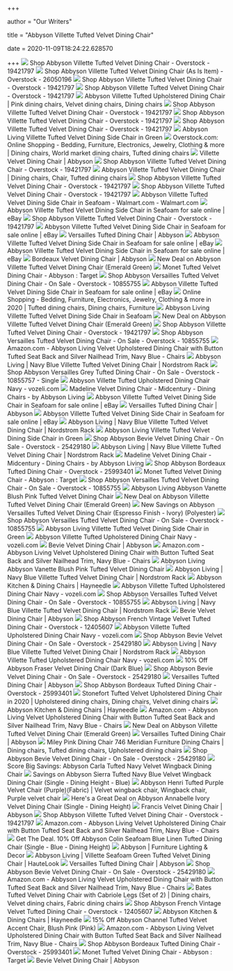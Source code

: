 +++
        
author = "Our Writers"
        
title = "Abbyson Villette Tufted Velvet Dining Chair"
        
date = 2020-11-09T18:24:22.628570
        
+++
[ ![](https://ak1.ostkcdn.com/images/products/19421797/Abbyson-Villette-Tufted-Velvet-Dining-Chair-7ef29f1c-3d33-4b9f-92dd-8c1516131a8c.jpg)](https://ak1.ostkcdn.com/images/products/19421797/Abbyson-Villette-Tufted-Velvet-Dining-Chair-7ef29f1c-3d33-4b9f-92dd-8c1516131a8c.jpg) Shop Abbyson Villette Tufted Velvet Dining Chair - Overstock - 19421797
[ ![](https://ak1.ostkcdn.com/images/products/19421797/Abbyson-Villette-Tufted-Velvet-Dining-Chair-0b233377-4bbb-461b-b2b0-e525bfdf976e.jpg)](https://ak1.ostkcdn.com/images/products/19421797/Abbyson-Villette-Tufted-Velvet-Dining-Chair-0b233377-4bbb-461b-b2b0-e525bfdf976e.jpg) Shop Abbyson Villette Tufted Velvet Dining Chair (As Is Item) - Overstock -  26050196
[ ![](https://ak1.ostkcdn.com/images/products/19421797/Abbyson-Villette-Tufted-Velvet-Dining-Chair-9a0d3689-235f-4246-9273-fedd13ea8a3b_600.jpg?impolicy=medium)](https://ak1.ostkcdn.com/images/products/19421797/Abbyson-Villette-Tufted-Velvet-Dining-Chair-9a0d3689-235f-4246-9273-fedd13ea8a3b_600.jpg?impolicy=medium) Shop Abbyson Villette Tufted Velvet Dining Chair - Overstock - 19421797
[ ![](https://ak1.ostkcdn.com/images/products/19421797/Abbyson-Villette-Tufted-Velvet-Dining-Chair-6e0a14eb-f70d-43d8-8c2e-80c43cedca87_600.jpg?impolicy=medium)](https://ak1.ostkcdn.com/images/products/19421797/Abbyson-Villette-Tufted-Velvet-Dining-Chair-6e0a14eb-f70d-43d8-8c2e-80c43cedca87_600.jpg?impolicy=medium) Shop Abbyson Villette Tufted Velvet Dining Chair - Overstock - 19421797
[ ![](https://i.pinimg.com/originals/b1/8e/ca/b18ecadcd9f606fff7e039f6db3f4509.jpg)](https://i.pinimg.com/originals/b1/8e/ca/b18ecadcd9f606fff7e039f6db3f4509.jpg) Abbyson Villette Tufted Upholstered Dining Chair | Pink dining chairs, Velvet  dining chairs, Dining chairs
[ ![](https://ak1.ostkcdn.com/images/products/19421797/Abbyson-Villette-Tufted-Velvet-Dining-Chair-c06994f8-a08e-4c49-9360-11580e1d0ca5.jpg)](https://ak1.ostkcdn.com/images/products/19421797/Abbyson-Villette-Tufted-Velvet-Dining-Chair-c06994f8-a08e-4c49-9360-11580e1d0ca5.jpg) Shop Abbyson Villette Tufted Velvet Dining Chair - Overstock - 19421797
[ ![](https://ak1.ostkcdn.com/images/products/19421797/Abbyson-Villette-Tufted-Velvet-Dining-Chair-e84acd6a-2f97-40f8-be0e-0fed44563d99_600.jpg?impolicy=medium)](https://ak1.ostkcdn.com/images/products/19421797/Abbyson-Villette-Tufted-Velvet-Dining-Chair-e84acd6a-2f97-40f8-be0e-0fed44563d99_600.jpg?impolicy=medium) Shop Abbyson Villette Tufted Velvet Dining Chair - Overstock - 19421797
[ ![](https://ak1.ostkcdn.com/images/products/19421797/Abbyson-Villette-Tufted-Velvet-Dining-Chair-cf595963-b2f8-4631-885d-9f8f7f329630_600.jpg?impolicy=medium)](https://ak1.ostkcdn.com/images/products/19421797/Abbyson-Villette-Tufted-Velvet-Dining-Chair-cf595963-b2f8-4631-885d-9f8f7f329630_600.jpg?impolicy=medium) Shop Abbyson Villette Tufted Velvet Dining Chair - Overstock - 19421797
[ ![](https://c.shld.net/rpx/i/s/pi/mp/5107/prod_13376780508?src=https%3A%2F%2Fmedia.cymaxstores.com%2FImages%2F1453%2F1789489-4-L.jpg&d=ff51f06ebd677366bc50bc13248d21ab8abb5e25&hei=333&wid=333&op_sharpen=1)](https://c.shld.net/rpx/i/s/pi/mp/5107/prod_13376780508?src=https%3A%2F%2Fmedia.cymaxstores.com%2FImages%2F1453%2F1789489-4-L.jpg&d=ff51f06ebd677366bc50bc13248d21ab8abb5e25&hei=333&wid=333&op_sharpen=1) Abbyson Living Villette Tufted Velvet Dining Side Chair in Green
[ ![](https://i.pinimg.com/originals/f6/d8/25/f6d8259a346e5062b87742c1e25c5af3.jpg)](https://i.pinimg.com/originals/f6/d8/25/f6d8259a346e5062b87742c1e25c5af3.jpg) Overstock.com: Online Shopping - Bedding, Furniture, Electronics, Jewelry,  Clothing & more | Dining chairs, World market dining chairs, Tufted dining  chairs
[ ![](https://www.abbyson.com/media/catalog/product/cache/85c8804f08d2c56e0ec9afc56a4de3c8/B/R/BR-DC-AL-A018-PNK_2.jpg)](https://www.abbyson.com/media/catalog/product/cache/85c8804f08d2c56e0ec9afc56a4de3c8/B/R/BR-DC-AL-A018-PNK_2.jpg) Villette Velvet Dining Chair | Abbyson
[ ![](https://ak1.ostkcdn.com/images/products/is/images/direct/a1b338ff3b0bba4b245570638d94ab04cab963cd/Abbyson_Villette_Tufted_Velvet_Dining_Chair_31676068.jpg)](https://ak1.ostkcdn.com/images/products/is/images/direct/a1b338ff3b0bba4b245570638d94ab04cab963cd/Abbyson_Villette_Tufted_Velvet_Dining_Chair_31676068.jpg) Shop Abbyson Villette Tufted Velvet Dining Chair - Overstock - 19421797
[ ![](https://i.pinimg.com/originals/a7/c5/e0/a7c5e03f840c25b67005b8b23b2d018b.jpg)](https://i.pinimg.com/originals/a7/c5/e0/a7c5e03f840c25b67005b8b23b2d018b.jpg) Abbyson Villette Tufted Velvet Dining Chair | Dining chairs, Chair, Tufted  dining chairs
[ ![](https://ak1.ostkcdn.com/images/products/is/images/direct/ff95ac83308aa6232abe88c962f072b7fd78376a/Abbyson_Villette_Tufted_Velvet_Dining_Chair_29512785.jpg)](https://ak1.ostkcdn.com/images/products/is/images/direct/ff95ac83308aa6232abe88c962f072b7fd78376a/Abbyson_Villette_Tufted_Velvet_Dining_Chair_29512785.jpg) Shop Abbyson Villette Tufted Velvet Dining Chair - Overstock - 19421797
[ ![](https://ak1.ostkcdn.com/images/products/is/images/direct/0d83fd93cf768719ccf96af49583faee9c134963/Abbyson_Villette_Tufted_Velvet_Dining_Chair.jpeg)](https://ak1.ostkcdn.com/images/products/is/images/direct/0d83fd93cf768719ccf96af49583faee9c134963/Abbyson_Villette_Tufted_Velvet_Dining_Chair.jpeg) Shop Abbyson Villette Tufted Velvet Dining Chair - Overstock - 19421797
[ ![](https://i5.walmartimages.com/asr/b4eb62fc-7478-42f8-a73f-596373c1592e_1.2680ffa375e75daa660ef085f28fce44.jpeg)](https://i5.walmartimages.com/asr/b4eb62fc-7478-42f8-a73f-596373c1592e_1.2680ffa375e75daa660ef085f28fce44.jpeg) Abbyson Villette Tufted Velvet Dining Side Chair in Seafoam - Walmart.com -  Walmart.com
[ ![](https://i.ebayimg.com/images/g/dE4AAOSwqkxemoaK/s-l225.jpg)](https://i.ebayimg.com/images/g/dE4AAOSwqkxemoaK/s-l225.jpg) Abbyson Villette Tufted Velvet Dining Side Chair in Seafoam for sale online  | eBay
[ ![](https://ak1.ostkcdn.com/images/products/is/images/direct/dbba1d4fa1e9ad1f0688d383fc2f7cad97380470/Abbyson_Villette_Tufted_Velvet_Dining_Chair.jpeg)](https://ak1.ostkcdn.com/images/products/is/images/direct/dbba1d4fa1e9ad1f0688d383fc2f7cad97380470/Abbyson_Villette_Tufted_Velvet_Dining_Chair.jpeg) Shop Abbyson Villette Tufted Velvet Dining Chair - Overstock - 19421797
[ ![](https://i.ebayimg.com/images/g/i8kAAOSwkKJdP4U6/s-l225.jpg)](https://i.ebayimg.com/images/g/i8kAAOSwkKJdP4U6/s-l225.jpg) Abbyson Villette Tufted Velvet Dining Side Chair in Seafoam for sale online  | eBay
[ ![](https://www.abbyson.com/media/catalog/product/b/r/br-dc-2581227-ivy_3.jpg)](https://www.abbyson.com/media/catalog/product/b/r/br-dc-2581227-ivy_3.jpg) Versailles Tufted Dining Chair | Abbyson
[ ![](https://i.ebayimg.com/images/g/8N4AAOSw5JFemoZn/s-l225.jpg)](https://i.ebayimg.com/images/g/8N4AAOSw5JFemoZn/s-l225.jpg) Abbyson Villette Tufted Velvet Dining Side Chair in Seafoam for sale online  | eBay
[ ![](https://i.ebayimg.com/images/g/f9sAAOSwjhldP4Pf/s-l225.jpg)](https://i.ebayimg.com/images/g/f9sAAOSwjhldP4Pf/s-l225.jpg) Abbyson Villette Tufted Velvet Dining Side Chair in Seafoam for sale online  | eBay
[ ![](https://www.abbyson.com/media/catalog/product/cache/323350be1a7e53d1ff96441e252bfcad/b/r/br-al-d015-nvy_frontback.jpg)](https://www.abbyson.com/media/catalog/product/cache/323350be1a7e53d1ff96441e252bfcad/b/r/br-al-d015-nvy_frontback.jpg) Bordeaux Velvet Dining Chair | Abbyson
[ ![](https://images.prod.meredith.com/product/7012047b71f45a50cd3e691e43ce4c60/1598630404208/m/monet-tufted-velvet-dining-chair-blue-abbyson-living)](https://images.prod.meredith.com/product/7012047b71f45a50cd3e691e43ce4c60/1598630404208/m/monet-tufted-velvet-dining-chair-blue-abbyson-living) New Deal on Abbyson Villette Tufted Velvet Dining Chair (Emerald Green)
[ ![](https://target.scene7.com/is/image/Target/GUEST_0501533a-8aae-4f05-8a45-5c2cb2a9dacd?wid=488&hei=488&fmt=pjpeg)](https://target.scene7.com/is/image/Target/GUEST_0501533a-8aae-4f05-8a45-5c2cb2a9dacd?wid=488&hei=488&fmt=pjpeg) Monet Tufted Velvet Dining Chair - Abbyson : Target
[ ![](https://ak1.ostkcdn.com/images/products/10855755/Abbyson-Versailles-Tufted-Velvet-Dining-Chair-456bcc7d-fa4e-4d84-b34f-3ee3a9b04a4b.jpg)](https://ak1.ostkcdn.com/images/products/10855755/Abbyson-Versailles-Tufted-Velvet-Dining-Chair-456bcc7d-fa4e-4d84-b34f-3ee3a9b04a4b.jpg) Shop Abbyson Versailles Tufted Velvet Dining Chair - On Sale - Overstock -  10855755
[ ![](https://i.ebayimg.com/images/g/oMsAAOSwkpxdP4pe/s-l225.jpg)](https://i.ebayimg.com/images/g/oMsAAOSwkpxdP4pe/s-l225.jpg) Abbyson Villette Tufted Velvet Dining Side Chair in Seafoam for sale online  | eBay
[ ![](https://i.pinimg.com/736x/58/3b/5f/583b5f26ef2cad542261b1181dd2daef.jpg)](https://i.pinimg.com/736x/58/3b/5f/583b5f26ef2cad542261b1181dd2daef.jpg) Online Shopping - Bedding, Furniture, Electronics, Jewelry, Clothing & more  in 2020 | Tufted dining chairs, Dining chairs, Furniture
[ ![](https://c.shld.net/rpx/i/s/pi/mp/5107/prod_13545022808?src=https%3A%2F%2Fmedia.cymaxstores.com%2FImages%2FSears%2FProp65%2FProp65-Warning.jpg&d=1da0f4f87d04fc36af89637359a0c7d60d5ff7c8&hei=333&wid=333&op_sharpen=1)](https://c.shld.net/rpx/i/s/pi/mp/5107/prod_13545022808?src=https%3A%2F%2Fmedia.cymaxstores.com%2FImages%2FSears%2FProp65%2FProp65-Warning.jpg&d=1da0f4f87d04fc36af89637359a0c7d60d5ff7c8&hei=333&wid=333&op_sharpen=1) Abbyson Living Villette Tufted Velvet Dining Side Chair in Seafoam
[ ![](https://images.prod.meredith.com/product/c8411d8702fa60115a363eab04f36b2d/1576926183811/m/abbyson-fraser-velvet-dining-chair-tufted-upholstered-ivory)](https://images.prod.meredith.com/product/c8411d8702fa60115a363eab04f36b2d/1576926183811/m/abbyson-fraser-velvet-dining-chair-tufted-upholstered-ivory) New Deal on Abbyson Villette Tufted Velvet Dining Chair (Emerald Green)
[ ![](https://ak1.ostkcdn.com/images/products/is/images/direct/df97286c3b915602b93f57064e76ef2b7b60aac8/Braff-Velvet-Tufted-High-Back-Dining-Chairs-with-Metal-Legs-by-Corvus-%28Set-of-2%29_320.jpg?impolicy=medium&imwidth=200)](https://ak1.ostkcdn.com/images/products/is/images/direct/df97286c3b915602b93f57064e76ef2b7b60aac8/Braff-Velvet-Tufted-High-Back-Dining-Chairs-with-Metal-Legs-by-Corvus-%28Set-of-2%29_320.jpg?impolicy=medium&imwidth=200) Shop Abbyson Villette Tufted Velvet Dining Chair - Overstock - 19421797
[ ![](https://ak1.ostkcdn.com/images/products/10855755/Abbyson-Versailles-Tufted-Velvet-Dining-Chair-b89c4d32-15ab-41e0-8297-2c530857b8c1.jpg?impolicy=medium&imwidth=200)](https://ak1.ostkcdn.com/images/products/10855755/Abbyson-Versailles-Tufted-Velvet-Dining-Chair-b89c4d32-15ab-41e0-8297-2c530857b8c1.jpg?impolicy=medium&imwidth=200) Shop Abbyson Versailles Tufted Velvet Dining Chair - On Sale - Overstock -  10855755
[ ![](https://m.media-amazon.com/images/I/81mbDUBqS9L._AC_UL400_.jpg)](https://m.media-amazon.com/images/I/81mbDUBqS9L._AC_UL400_.jpg) Amazon.com - Abbyson Living Velvet Upholstered Dining Chair with Button Tufted  Seat Back and Silver Nailhead Trim, Navy Blue - Chairs
[ ![](https://www.hautelookcdn.com/products/BR-DC-AL-A018-NVY/large/8016368.jpg)](https://www.hautelookcdn.com/products/BR-DC-AL-A018-NVY/large/8016368.jpg) Abbyson Living | Navy Blue Villette Tufted Velvet Dining Chair | Nordstrom  Rack
[ ![](https://ak1.ostkcdn.com/images/products/10855757/Abbyson-Versailles-Grey-Tufted-Dining-Chair-4124bb04-3e62-4e7f-aae3-b189757fb1e2.jpg)](https://ak1.ostkcdn.com/images/products/10855757/Abbyson-Versailles-Grey-Tufted-Dining-Chair-4124bb04-3e62-4e7f-aae3-b189757fb1e2.jpg) Shop Abbyson Versailles Grey Tufted Dining Chair - On Sale - Overstock -  10855757 - Single
[ ![](https://i.pinimg.com/originals/3d/a2/67/3da2670ac4ebdb9ff4b6b9f0c6f1f921.jpg)](https://i.pinimg.com/originals/3d/a2/67/3da2670ac4ebdb9ff4b6b9f0c6f1f921.jpg) Abbyson Villette Tufted Upholstered Dining Chair Navy - vozeli.com
[ ![](https://st.hzcdn.com/simgs/3cf125900c890858_9-6676/home-design.jpg)](https://st.hzcdn.com/simgs/3cf125900c890858_9-6676/home-design.jpg) Madeline Velvet Dining Chair - Midcentury - Dining Chairs - by Abbyson  Living
[ ![](https://i.ebayimg.com/images/g/mXIAAOSwyytdP4mZ/s-l225.jpg)](https://i.ebayimg.com/images/g/mXIAAOSwyytdP4mZ/s-l225.jpg) Abbyson Villette Tufted Velvet Dining Side Chair in Seafoam for sale online  | eBay
[ ![](https://www.abbyson.com/media/catalog/product/cache/08b69a192c80e0a214eae36017b989d1/b/r/br-al-d015-gry-1.jpg)](https://www.abbyson.com/media/catalog/product/cache/08b69a192c80e0a214eae36017b989d1/b/r/br-al-d015-gry-1.jpg) Versailles Tufted Dining Chair | Abbyson
[ ![](https://i.ebayimg.com/images/g/Z2oAAOSw301dP4o6/s-l225.jpg)](https://i.ebayimg.com/images/g/Z2oAAOSw301dP4o6/s-l225.jpg) Abbyson Villette Tufted Velvet Dining Side Chair in Seafoam for sale online  | eBay
[ ![](https://www.hautelookcdn.com/products/BR-DC-AL-A018-NVY/large/8016364.jpg)](https://www.hautelookcdn.com/products/BR-DC-AL-A018-NVY/large/8016364.jpg) Abbyson Living | Navy Blue Villette Tufted Velvet Dining Chair | Nordstrom  Rack
[ ![](https://c.shld.net/rpx/i/s/pi/mp/5107/prod_13376780308?src=https%3A%2F%2Fmedia.cymaxstores.com%2FImages%2F1453%2F1789489-2-L.jpg&d=8f5fe2db60e4b8279da694ea2844cf1c24dbffad&hei=333&wid=333&op_sharpen=1)](https://c.shld.net/rpx/i/s/pi/mp/5107/prod_13376780308?src=https%3A%2F%2Fmedia.cymaxstores.com%2FImages%2F1453%2F1789489-2-L.jpg&d=8f5fe2db60e4b8279da694ea2844cf1c24dbffad&hei=333&wid=333&op_sharpen=1) Abbyson Living Villette Tufted Velvet Dining Side Chair in Green
[ ![](https://ak1.ostkcdn.com/images/products/is/images/direct/5687d4996acda20e90c15387ff86981debff5e1c/Abbyson-Bevie-Velvet-Dining-Chair.jpg)](https://ak1.ostkcdn.com/images/products/is/images/direct/5687d4996acda20e90c15387ff86981debff5e1c/Abbyson-Bevie-Velvet-Dining-Chair.jpg) Shop Abbyson Bevie Velvet Dining Chair - On Sale - Overstock - 25429180
[ ![](https://www.hautelookcdn.com/products/BR-DC-AL-A018-NVY/large/8016369.jpg)](https://www.hautelookcdn.com/products/BR-DC-AL-A018-NVY/large/8016369.jpg) Abbyson Living | Navy Blue Villette Tufted Velvet Dining Chair | Nordstrom  Rack
[ ![](https://st.hzcdn.com/fimgs/50a11f320c890872_6714-w300-h300-b1-p10--.jpg)](https://st.hzcdn.com/fimgs/50a11f320c890872_6714-w300-h300-b1-p10--.jpg) Madeline Velvet Dining Chair - Midcentury - Dining Chairs - by Abbyson  Living
[ ![](https://ak1.ostkcdn.com/images/products/25993401/Abbyson-Bordeaux-Tufted-Dining-Chair-a07e206f-c6b4-4651-8862-e519fd7406e9.jpg)](https://ak1.ostkcdn.com/images/products/25993401/Abbyson-Bordeaux-Tufted-Dining-Chair-a07e206f-c6b4-4651-8862-e519fd7406e9.jpg) Shop Abbyson Bordeaux Tufted Dining Chair - Overstock - 25993401
[ ![](https://target.scene7.com/is/image/Target/GUEST_7746e675-5598-4197-aa34-519569ff9430?fmt=pjpeg)](https://target.scene7.com/is/image/Target/GUEST_7746e675-5598-4197-aa34-519569ff9430?fmt=pjpeg) Monet Tufted Velvet Dining Chair - Abbyson : Target
[ ![](https://ak1.ostkcdn.com/images/products/10855755/Abbyson-Versailles-Tufted-Velvet-Dining-Chair-64b3ab19-3a84-4f6b-9d0a-636d8a45c22b.jpg)](https://ak1.ostkcdn.com/images/products/10855755/Abbyson-Versailles-Tufted-Velvet-Dining-Chair-64b3ab19-3a84-4f6b-9d0a-636d8a45c22b.jpg) Shop Abbyson Versailles Tufted Velvet Dining Chair - On Sale - Overstock -  10855755
[ ![](https://c.shld.net/rpx/i/s/pi/mp/5107/prod_13546301808?src=https%3A%2F%2Fmedia.cymaxstores.com%2FImages%2F1453%2F1832557-3-L.jpg&d=99d9784357ec9169fa5a4a9e62b21485d1e58c50&hei=333&wid=333&op_sharpen=1)](https://c.shld.net/rpx/i/s/pi/mp/5107/prod_13546301808?src=https%3A%2F%2Fmedia.cymaxstores.com%2FImages%2F1453%2F1832557-3-L.jpg&d=99d9784357ec9169fa5a4a9e62b21485d1e58c50&hei=333&wid=333&op_sharpen=1) Abbyson Living Abbyson Vanette Blush Pink Tufted Velvet Dining Chair
[ ![](https://images.prod.meredith.com/content/281474979961421/744394)](https://images.prod.meredith.com/content/281474979961421/744394) New Deal on Abbyson Villette Tufted Velvet Dining Chair (Emerald Green)
[ ![](https://images.prod.meredith.com/product/2e956433528fdcd63428405286cfa3e0/32053b3d5d6eca737523869070ce9a5e6195ae030eba3dd3611a8fa2c8470bbe/l/abbyson-versailles-tufted-dining-chair-ivory-ivory-beige-off-white)](https://images.prod.meredith.com/product/2e956433528fdcd63428405286cfa3e0/32053b3d5d6eca737523869070ce9a5e6195ae030eba3dd3611a8fa2c8470bbe/l/abbyson-versailles-tufted-dining-chair-ivory-ivory-beige-off-white) New Savings on Abbyson Versailles Tufted Velvet Dining Chair (Espresso  Finish - Ivory) (Polyester)
[ ![](https://ak1.ostkcdn.com/images/products/10855755/Abbyson-Versailles-Tufted-Velvet-Dining-Chair-53a9638f-f232-4d76-a874-837c991bb755.jpg)](https://ak1.ostkcdn.com/images/products/10855755/Abbyson-Versailles-Tufted-Velvet-Dining-Chair-53a9638f-f232-4d76-a874-837c991bb755.jpg) Shop Abbyson Versailles Tufted Velvet Dining Chair - On Sale - Overstock -  10855755
[ ![](https://c.shld.net/rpx/i/s/pi/mp/5107/prod_13376780408?src=https%3A%2F%2Fmedia.cymaxstores.com%2FImages%2F1453%2F1789489-3-L.jpg&d=f53bf6bc9772636a0f440f69099163168d35cdc0&hei=333&wid=333&op_sharpen=1)](https://c.shld.net/rpx/i/s/pi/mp/5107/prod_13376780408?src=https%3A%2F%2Fmedia.cymaxstores.com%2FImages%2F1453%2F1789489-3-L.jpg&d=f53bf6bc9772636a0f440f69099163168d35cdc0&hei=333&wid=333&op_sharpen=1) Abbyson Living Villette Tufted Velvet Dining Side Chair in Green
[ ![](https://i.pinimg.com/originals/b7/82/eb/b782eb681e3b1789db8a11ead5a6f16a.jpg)](https://i.pinimg.com/originals/b7/82/eb/b782eb681e3b1789db8a11ead5a6f16a.jpg) Abbyson Villette Tufted Upholstered Dining Chair Navy - vozeli.com
[ ![](https://www.abbyson.com/media/catalog/product/cache/323350be1a7e53d1ff96441e252bfcad/b/r/br-al-d013-bur_9_1.jpg)](https://www.abbyson.com/media/catalog/product/cache/323350be1a7e53d1ff96441e252bfcad/b/r/br-al-d013-bur_9_1.jpg) Bevie Velvet Dining Chair | Abbyson
[ ![](https://m.media-amazon.com/images/I/71RsIZBexwL._AC_SS350_.jpg)](https://m.media-amazon.com/images/I/71RsIZBexwL._AC_SS350_.jpg) Amazon.com - Abbyson Living Velvet Upholstered Dining Chair with Button Tufted  Seat Back and Silver Nailhead Trim, Navy Blue - Chairs
[ ![](https://c.shld.net/rpx/i/s/pi/mp/5107/prod_13546301608?src=https%3A%2F%2Fmedia.cymaxstores.com%2FImages%2F1453%2F1832557-2-L.jpg&d=867af0438d1e490b784000bb02adecc5cf4a55de&hei=333&wid=333&op_sharpen=1)](https://c.shld.net/rpx/i/s/pi/mp/5107/prod_13546301608?src=https%3A%2F%2Fmedia.cymaxstores.com%2FImages%2F1453%2F1832557-2-L.jpg&d=867af0438d1e490b784000bb02adecc5cf4a55de&hei=333&wid=333&op_sharpen=1) Abbyson Living Abbyson Vanette Blush Pink Tufted Velvet Dining Chair
[ ![](https://www.hautelookcdn.com/products/BR-DC-AL-A018-NVY/large/8016371.jpg)](https://www.hautelookcdn.com/products/BR-DC-AL-A018-NVY/large/8016371.jpg) Abbyson Living | Navy Blue Villette Tufted Velvet Dining Chair | Nordstrom  Rack
[ ![](https://content.haycdn.com/mgen/master:ABBY1324.jpg?is=400,400,0xffffff)](https://content.haycdn.com/mgen/master:ABBY1324.jpg?is=400,400,0xffffff) Abbyson Kitchen & Dining Chairs | Hayneedle
[ ![](https://i.pinimg.com/originals/10/c8/c6/10c8c6c186ec1dfd3dd50cb3e6b1bee0.jpg)](https://i.pinimg.com/originals/10/c8/c6/10c8c6c186ec1dfd3dd50cb3e6b1bee0.jpg) Abbyson Villette Tufted Upholstered Dining Chair Navy - vozeli.com
[ ![](https://ak1.ostkcdn.com/images/products/10855755/Abbyson-Versailles-Tufted-Velvet-Dining-Chair-5f99f2e0-c81f-4a20-b035-53e4db1503f5_600.jpg?impolicy=medium)](https://ak1.ostkcdn.com/images/products/10855755/Abbyson-Versailles-Tufted-Velvet-Dining-Chair-5f99f2e0-c81f-4a20-b035-53e4db1503f5_600.jpg?impolicy=medium) Shop Abbyson Versailles Tufted Velvet Dining Chair - On Sale - Overstock -  10855755
[ ![](https://www.hautelookcdn.com/products/BR-DC-AL-A018-NVY/large/8016365.jpg)](https://www.hautelookcdn.com/products/BR-DC-AL-A018-NVY/large/8016365.jpg) Abbyson Living | Navy Blue Villette Tufted Velvet Dining Chair | Nordstrom  Rack
[ ![](https://www.abbyson.com/media/catalog/product/cache/08b69a192c80e0a214eae36017b989d1/b/r/br-dc-181322-ivy1_2_1.jpg)](https://www.abbyson.com/media/catalog/product/cache/08b69a192c80e0a214eae36017b989d1/b/r/br-dc-181322-ivy1_2_1.jpg) Bevie Velvet Dining Chair | Abbyson
[ ![](https://ak1.ostkcdn.com/images/products/12405607/Abbyson-French-Vintage-Velvet-Tufted-Dining-Chair-9de08368-3b3f-42db-8069-88cf3026d573_600.jpg?impolicy=medium)](https://ak1.ostkcdn.com/images/products/12405607/Abbyson-French-Vintage-Velvet-Tufted-Dining-Chair-9de08368-3b3f-42db-8069-88cf3026d573_600.jpg?impolicy=medium) Shop Abbyson French Vintage Velvet Tufted Dining Chair - Overstock -  12405607
[ ![](https://i.pinimg.com/originals/61/6a/91/616a9189124f6edebefee836d6bcc080.jpg)](https://i.pinimg.com/originals/61/6a/91/616a9189124f6edebefee836d6bcc080.jpg) Abbyson Villette Tufted Upholstered Dining Chair Navy - vozeli.com
[ ![](https://ak1.ostkcdn.com/images/products/is/images/direct/d99d0a54452db331569a79a6258a1cf0dd4a8261/Abbyson-Bevie-Velvet-Dining-Chair.jpg?impolicy=medium)](https://ak1.ostkcdn.com/images/products/is/images/direct/d99d0a54452db331569a79a6258a1cf0dd4a8261/Abbyson-Bevie-Velvet-Dining-Chair.jpg?impolicy=medium) Shop Abbyson Bevie Velvet Dining Chair - On Sale - Overstock - 25429180
[ ![](https://www.hautelookcdn.com/products/BR-DC-AL-A018-NVY/large/8016377.jpg)](https://www.hautelookcdn.com/products/BR-DC-AL-A018-NVY/large/8016377.jpg) Abbyson Living | Navy Blue Villette Tufted Velvet Dining Chair | Nordstrom  Rack
[ ![](https://i.pinimg.com/originals/24/2f/2d/242f2d3f610203fdd130d13c15b65962.jpg)](https://i.pinimg.com/originals/24/2f/2d/242f2d3f610203fdd130d13c15b65962.jpg) Abbyson Villette Tufted Upholstered Dining Chair Navy - vozeli.com
[ ![](https://images.prod.meredith.com/product/6795020cd519640bad428e3703897046/1576925083590/l/abbyson-fraser-velvet-dining-chair-tufted-upholstered-dark-blue)](https://images.prod.meredith.com/product/6795020cd519640bad428e3703897046/1576925083590/l/abbyson-fraser-velvet-dining-chair-tufted-upholstered-dark-blue) 10% Off Abbyson Fraser Velvet Dining Chair (Dark Blue)
[ ![](https://ak1.ostkcdn.com/images/products/is/images/direct/819061f8bde53606769739e367884d0c4db78e22/Abbyson-Bevie-Velvet-Dining-Chair.jpg?impolicy=medium)](https://ak1.ostkcdn.com/images/products/is/images/direct/819061f8bde53606769739e367884d0c4db78e22/Abbyson-Bevie-Velvet-Dining-Chair.jpg?impolicy=medium) Shop Abbyson Bevie Velvet Dining Chair - On Sale - Overstock - 25429180
[ ![](https://www.abbyson.com/media/catalog/product/cache/08b69a192c80e0a214eae36017b989d1/b/r/br-bs-2521228-ivy-2_3.jpg)](https://www.abbyson.com/media/catalog/product/cache/08b69a192c80e0a214eae36017b989d1/b/r/br-bs-2521228-ivy-2_3.jpg) Versailles Tufted Dining Chair | Abbyson
[ ![](https://ak1.ostkcdn.com/images/products/25993401/Abbyson-Bordeaux-Tufted-Dining-Chair-fb239bb9-6a93-43f9-82e2-2e7d09774980_600.jpg?impolicy=medium)](https://ak1.ostkcdn.com/images/products/25993401/Abbyson-Bordeaux-Tufted-Dining-Chair-fb239bb9-6a93-43f9-82e2-2e7d09774980_600.jpg?impolicy=medium) Shop Abbyson Bordeaux Tufted Dining Chair - Overstock - 25993401
[ ![](https://i.pinimg.com/originals/ed/25/4e/ed254efe4a1fbe181e30e8091b045941.png)](https://i.pinimg.com/originals/ed/25/4e/ed254efe4a1fbe181e30e8091b045941.png) Stonefort Tufted Velvet Upholstered Dining Chair in 2020 | Upholstered dining  chairs, Dining chairs, Velvet dining chairs
[ ![](https://content.haycdn.com/mgen/master:ABBY1734.jpg?is=400,400,0xffffff)](https://content.haycdn.com/mgen/master:ABBY1734.jpg?is=400,400,0xffffff) Abbyson Kitchen & Dining Chairs | Hayneedle
[ ![](https://m.media-amazon.com/images/I/81jltxxSOHL._AC_SS350_.jpg)](https://m.media-amazon.com/images/I/81jltxxSOHL._AC_SS350_.jpg) Amazon.com - Abbyson Living Velvet Upholstered Dining Chair with Button Tufted  Seat Back and Silver Nailhead Trim, Navy Blue - Chairs
[ ![](https://cdn-image.realsimple.com/sites/default/files/styles/rs_horizontal_image_4/public/ikea-robotic-furniture.jpg)](https://cdn-image.realsimple.com/sites/default/files/styles/rs_horizontal_image_4/public/ikea-robotic-furniture.jpg) New Deal on Abbyson Villette Tufted Velvet Dining Chair (Emerald Green)
[ ![](https://www.abbyson.com/media/catalog/product/cache/08b69a192c80e0a214eae36017b989d1/b/r/br-al-d015-gry-2.jpg)](https://www.abbyson.com/media/catalog/product/cache/08b69a192c80e0a214eae36017b989d1/b/r/br-al-d015-gry-2.jpg) Versailles Tufted Dining Chair | Abbyson
[ ![](https://i.pinimg.com/originals/b7/38/b3/b738b38e36e716cb04e7585feb97e434.jpg)](https://i.pinimg.com/originals/b7/38/b3/b738b38e36e716cb04e7585feb97e434.jpg) Miley Pink Dining Chair 746 Meridian Furniture Dining Chairs | Dining chairs,  Tufted dining chairs, Upholstered dining chairs
[ ![](https://ak1.ostkcdn.com/images/products/is/images/direct/b9ce44df9b587bb74fb12baeff7c6027f927906b/Abbyson-Bevie-Velvet-Dining-Chair.jpg?impolicy=medium)](https://ak1.ostkcdn.com/images/products/is/images/direct/b9ce44df9b587bb74fb12baeff7c6027f927906b/Abbyson-Bevie-Velvet-Dining-Chair.jpg?impolicy=medium) Shop Abbyson Bevie Velvet Dining Chair - On Sale - Overstock - 25429180
[ ![](https://images.prod.meredith.com/product/db3cdde9e17de53555fcad47adfe2901/1523833434202/l/abbyson-carla-tufted-navy-velvet-wingback-dining-chair)](https://images.prod.meredith.com/product/db3cdde9e17de53555fcad47adfe2901/1523833434202/l/abbyson-carla-tufted-navy-velvet-wingback-dining-chair) Score Big Savings: Abbyson Carla Tufted Navy Velvet Wingback Dining Chair
[ ![](https://images.prod.meredith.com/product/27041c9bf4d68308d45aa7a4936dc938/1576924274107/l/abbyson-sierra-tufted-navy-blue-velvet-wingback-dining-chair-blue-upholstered-tufted)](https://images.prod.meredith.com/product/27041c9bf4d68308d45aa7a4936dc938/1576924274107/l/abbyson-sierra-tufted-navy-blue-velvet-wingback-dining-chair-blue-upholstered-tufted) Savings on Abbyson Sierra Tufted Navy Blue Velvet Wingback Dining Chair  (Single - Dining Height - Blue)
[ ![](https://i.pinimg.com/originals/ae/53/c6/ae53c626f799fa588252fc2ea08bf461.jpg)](https://i.pinimg.com/originals/ae/53/c6/ae53c626f799fa588252fc2ea08bf461.jpg) Abbyson Henri Tufted Purple Velvet Chair (Purple)(Fabric) | Velvet wingback  chair, Wingback chair, Purple velvet chair
[ ![](https://images.prod.meredith.com/product/ca7c4c8c05e4313c5193888063198aec/1576926209221/l/abbyson-annabelle-ivory-velvet-dining-chair)](https://images.prod.meredith.com/product/ca7c4c8c05e4313c5193888063198aec/1576926209221/l/abbyson-annabelle-ivory-velvet-dining-chair) Here's a Great Deal on Abbyson Annabelle Ivory Velvet Dining Chair (Single  - Dining Height)
[ ![](https://www.abbyson.com/media/catalog/product/cache/323350be1a7e53d1ff96441e252bfcad/b/r/br-d010-dc-ivy_6.jpg)](https://www.abbyson.com/media/catalog/product/cache/323350be1a7e53d1ff96441e252bfcad/b/r/br-d010-dc-ivy_6.jpg) Francis Velvet Dining Chair | Abbyson
[ ![](https://ak1.ostkcdn.com/images/products/is/images/direct/8ac55826214f94b7eebdea48ea63f81f85328cc5/Abbyson_Villette_Tufted_Velvet_Dining_Chair_29512785.jpg)](https://ak1.ostkcdn.com/images/products/is/images/direct/8ac55826214f94b7eebdea48ea63f81f85328cc5/Abbyson_Villette_Tufted_Velvet_Dining_Chair_29512785.jpg) Shop Abbyson Villette Tufted Velvet Dining Chair - Overstock - 19421797
[ ![](https://images-na.ssl-images-amazon.com/images/I/71wqQD-b8pL._AC_UL160_SR160,160_.jpg)](https://images-na.ssl-images-amazon.com/images/I/71wqQD-b8pL._AC_UL160_SR160,160_.jpg) Amazon.com - Abbyson Living Velvet Upholstered Dining Chair with Button Tufted  Seat Back and Silver Nailhead Trim, Navy Blue - Chairs
[ ![](https://images.prod.meredith.com/product/e164df3cd4eb31f2ecc4b58a44a2733a/1576987318309/l/abbyson-colin-seafoam-blue-linen-tufted-dining-chair-blue)](https://images.prod.meredith.com/product/e164df3cd4eb31f2ecc4b58a44a2733a/1576987318309/l/abbyson-colin-seafoam-blue-linen-tufted-dining-chair-blue) Get The Deal. 10% Off Abbyson Colin Seafoam Blue Linen Tufted Dining Chair  (Single - Blue - Dining Height)
[ ![](https://www.furniturelightingdecor.com/sites/lightinganddecormag/files/styles/max_1300x1300/public/2018-10/Abbyson-Living-Minnie-Velvet-Armchair.jpg?itok=giXw4cjI)](https://www.furniturelightingdecor.com/sites/lightinganddecormag/files/styles/max_1300x1300/public/2018-10/Abbyson-Living-Minnie-Velvet-Armchair.jpg?itok=giXw4cjI) Abbyson | Furniture Lighting & Decor
[ ![](https://www.hautelookcdn.com/products/BR-DC-AL-A018-SFM/large/8016380.jpg)](https://www.hautelookcdn.com/products/BR-DC-AL-A018-SFM/large/8016380.jpg) Abbyson Living | Villette Seafoam Green Tufted Velvet Dining Chair |  HauteLook
[ ![](https://www.abbyson.com/media/catalog/product/cache/08b69a192c80e0a214eae36017b989d1/b/r/br-bs-2521228-ivy_silo_1.jpg)](https://www.abbyson.com/media/catalog/product/cache/08b69a192c80e0a214eae36017b989d1/b/r/br-bs-2521228-ivy_silo_1.jpg) Versailles Tufted Dining Chair | Abbyson
[ ![](https://ak1.ostkcdn.com/images/products/is/images/direct/ac514d07d85c294e2a19de0db850a047e07ecadf/Abbyson-Bevie-Velvet-Dining-Chair.jpg)](https://ak1.ostkcdn.com/images/products/is/images/direct/ac514d07d85c294e2a19de0db850a047e07ecadf/Abbyson-Bevie-Velvet-Dining-Chair.jpg) Shop Abbyson Bevie Velvet Dining Chair - On Sale - Overstock - 25429180
[ ![](https://images-na.ssl-images-amazon.com/images/I/716PfGNJoNL._AC_UL160_SR160,160_.jpg)](https://images-na.ssl-images-amazon.com/images/I/716PfGNJoNL._AC_UL160_SR160,160_.jpg) Amazon.com - Abbyson Living Velvet Upholstered Dining Chair with Button Tufted  Seat Back and Silver Nailhead Trim, Navy Blue - Chairs
[ ![](https://i.pinimg.com/564x/df/c2/91/dfc29128997f3c537b9c2de106ef04f6.jpg)](https://i.pinimg.com/564x/df/c2/91/dfc29128997f3c537b9c2de106ef04f6.jpg) Bates Tufted Velvet Dining Chair with Cabriole Legs (Set of 2) | Dining  chairs, Velvet dining chairs, Fabric dining chairs
[ ![](https://ak1.ostkcdn.com/images/products/12405607/Abbyson-French-Vintage-Velvet-Tufted-Dining-Chair-d67691a9-aca3-49ee-9959-10a9c84198e4.jpg)](https://ak1.ostkcdn.com/images/products/12405607/Abbyson-French-Vintage-Velvet-Tufted-Dining-Chair-d67691a9-aca3-49ee-9959-10a9c84198e4.jpg) Shop Abbyson French Vintage Velvet Tufted Dining Chair - Overstock -  12405607
[ ![](https://content.haycdn.com/mgen/master:ABBY1959.jpg?is=400,400,0xffffff)](https://content.haycdn.com/mgen/master:ABBY1959.jpg?is=400,400,0xffffff) Abbyson Kitchen & Dining Chairs | Hayneedle
[ ![](https://images.prod.meredith.com/product/7a9272d566fbb7f52bb0ab940b86d5af/1576925329497/l/abbyson-channel-tufted-velvet-accent-chair-blush-pink-polyester-fabric-metal)](https://images.prod.meredith.com/product/7a9272d566fbb7f52bb0ab940b86d5af/1576925329497/l/abbyson-channel-tufted-velvet-accent-chair-blush-pink-polyester-fabric-metal) 15% Off Abbyson Channel Tufted Velvet Accent Chair, Blush Pink (Pink)
[ ![](https://m.media-amazon.com/images/S/aplus-media/vc/44d31f24-f1db-4ee3-b2bf-4f415e2ba183._CR0,0,300,300_PT0_SX300__.jpg)](https://m.media-amazon.com/images/S/aplus-media/vc/44d31f24-f1db-4ee3-b2bf-4f415e2ba183._CR0,0,300,300_PT0_SX300__.jpg) Amazon.com - Abbyson Living Velvet Upholstered Dining Chair with Button Tufted  Seat Back and Silver Nailhead Trim, Navy Blue - Chairs
[ ![](https://ak1.ostkcdn.com/images/products/25993401/Abbyson-Bordeaux-Tufted-Dining-Chair-b7426cef-0fe6-4983-8521-f35b73ecb301_600.jpg?impolicy=medium)](https://ak1.ostkcdn.com/images/products/25993401/Abbyson-Bordeaux-Tufted-Dining-Chair-b7426cef-0fe6-4983-8521-f35b73ecb301_600.jpg?impolicy=medium) Shop Abbyson Bordeaux Tufted Dining Chair - Overstock - 25993401
[ ![](https://target.scene7.com/is/image/Target/GUEST_0ac0ad98-68ec-4504-8be3-c0701df547f0?fmt=pjpeg)](https://target.scene7.com/is/image/Target/GUEST_0ac0ad98-68ec-4504-8be3-c0701df547f0?fmt=pjpeg) Monet Tufted Velvet Dining Chair - Abbyson : Target
[ ![](https://www.abbyson.com/media/catalog/product/cache/08b69a192c80e0a214eae36017b989d1/b/r/br-dc-181322-ivy2_2_1.jpg)](https://www.abbyson.com/media/catalog/product/cache/08b69a192c80e0a214eae36017b989d1/b/r/br-dc-181322-ivy2_2_1.jpg) Bevie Velvet Dining Chair | Abbyson
